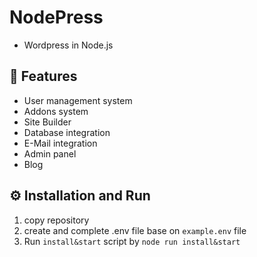 # NodePress
 - Wordpress in Node.js

## 🎨 Features
- User management system
- Addons system
- Site Builder
- Database integration
- E-Mail integration
- Admin panel
- Blog

## ⚙ Installation and Run
1. copy repository
2. create and complete .env file base on `example.env` file
3. Run `install&start` script by `node run install&start`